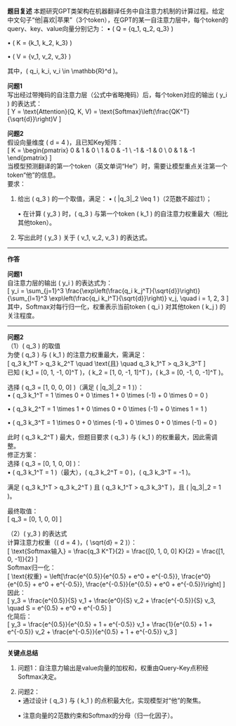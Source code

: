 **题目复述**
本题研究GPT类架构在机器翻译任务中自注意力机制的计算过程。给定中文句子“他|喜欢|苹果”（3个token），在GPT的某一自注意力层中，每个token的query、key、value向量分别记为：
• \( Q = \{q_1, q_2, q_3\} \)

• \( K = \{k_1, k_2, k_3\} \)

• \( V = \{v_1, v_2, v_3\} \)

其中，\( q_i, k_i, v_i \in \mathbb{R}^d \)。

**问题1**  
写出经过带掩码的自注意力层（公式中省略掩码）后，每个token对应的输出 \( y_i \) 的表达式：  
\[
Y = \text{Attention}(Q, K, V) = \text{Softmax}\left(\frac{QK^T}{\sqrt{d}}\right)V
\]

**问题2**  
假设向量维度 \( d = 4 \)，且已知Key矩阵：  
\[
K = \begin{pmatrix}
0 & 1 & 0 \\
1 & 0 & -1 \\
-1 & -1 & 0 \\
0 & 1 & -1
\end{pmatrix}
\]  
当模型预测翻译的第一个token（英文单词“He”）时，需要让模型重点关注第一个token“他”的信息。  
要求：  
1. 给出 \( q_3 \) 的一个取值，满足：
   • \( \|q_3\|_2 \leq 1 \)（2范数不超过1）；

   • 在计算 \( y_3 \) 时，\( q_3 \) 与第一个token \( k_1 \) 的自注意力权重最大（相比其他token）。  

2. 写出此时 \( y_3 \) 关于 \( v_1, v_2, v_3 \) 的表达式。

---

**作答**

**问题1**  
自注意力层的输出 \( y_i \) 的表达式为：  
\[
y_i = \sum_{j=1}^3 \frac{\exp\left(\frac{q_i k_j^T}{\sqrt{d}}\right)}{\sum_{l=1}^3 \exp\left(\frac{q_i k_l^T}{\sqrt{d}}\right)} v_j, \quad i = 1, 2, 3
\]  
其中，Softmax对每行归一化，权重表示当前token \( q_i \) 对其他token \( k_j \) 的关注程度。

---

**问题2**  
（1）\( q_3 \) 的取值  
为使 \( q_3 \) 与 \( k_1 \) 的注意力权重最大，需满足：  
\[
q_3 k_1^T > q_3 k_2^T \quad \text{且} \quad q_3 k_1^T > q_3 k_3^T
\]  
已知 \( k_1 = [0, 1, -1, 0]^T \)，\( k_2 = [1, 0, -1, 1]^T \)，\( k_3 = [0, -1, 0, -1]^T \)。  

选择 \( q_3 = [1, 0, 0, 0] \)（满足 \( \|q_3\|_2 = 1 \)）：  
• \( q_3 k_1^T = 1 \times 0 + 0 \times 1 + 0 \times (-1) + 0 \times 0 = 0 \)  

• \( q_3 k_2^T = 1 \times 1 + 0 \times 0 + 0 \times (-1) + 0 \times 1 = 1 \)  

• \( q_3 k_3^T = 1 \times 0 + 0 \times (-1) + 0 \times 0 + 0 \times (-1) = 0 \)  


此时 \( q_3 k_2^T \) 最大，但题目要求 \( q_3 \) 与 \( k_1 \) 的权重最大，因此需调整。  
修正方案：  
选择 \( q_3 = [0, 1, 0, 0] \)：  
• \( q_3 k_1^T = 1 \)（最大），\( q_3 k_2^T = 0 \)，\( q_3 k_3^T = -1 \)。  

满足 \( q_3 k_1^T > q_3 k_2^T \) 且 \( q_3 k_1^T > q_3 k_3^T \)，且 \( \|q_3\|_2 = 1 \)。  

最终取值：  
\[
q_3 = [0, 1, 0, 0]
\]

（2）\( y_3 \) 的表达式  
计算注意力权重（\( d = 4 \)，\( \sqrt{d} = 2 \)）：  
\[
\text{Softmax输入} = \frac{q_3 K^T}{2} = \frac{[0, 1, 0, 0] K}{2} = \frac{[1, 0, -1]}{2}
\]  
Softmax归一化：  
\[
\text{权重} = \left[\frac{e^{0.5}}{e^{0.5} + e^0 + e^{-0.5}}, \frac{e^0}{e^{0.5} + e^0 + e^{-0.5}}, \frac{e^{-0.5}}{e^{0.5} + e^0 + e^{-0.5}}\right]
\]  
因此：  
\[
y_3 = \frac{e^{0.5}}{S} v_1 + \frac{e^0}{S} v_2 + \frac{e^{-0.5}}{S} v_3, \quad S = e^{0.5} + e^0 + e^{-0.5}
\]  
化简后：  
\[
y_3 = \frac{e^{0.5}}{e^{0.5} + 1 + e^{-0.5}} v_1 + \frac{1}{e^{0.5} + 1 + e^{-0.5}} v_2 + \frac{e^{-0.5}}{e^{0.5} + 1 + e^{-0.5}} v_3
\]  

---

**关键点总结**
1. 问题1：自注意力输出是value向量的加权和，权重由Query-Key点积经Softmax决定。  
2. 问题2：  
   • 通过设计 \( q_3 \) 与 \( k_1 \) 的点积最大化，实现模型对“他”的聚焦。  

   • 注意向量的2范数约束和Softmax的分母（归一化因子）。
